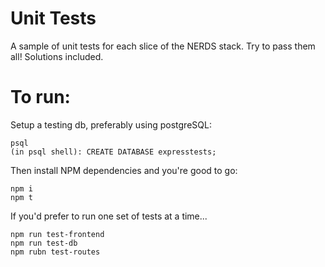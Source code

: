 # Unit Tests

A sample of unit tests for each slice of the NERDS stack. Try to pass them all! Solutions included.


# To run:

Setup a testing db, preferably using postgreSQL:
```
psql
(in psql shell): CREATE DATABASE expresstests;
```

Then install NPM dependencies and you're good to go:

```
npm i
npm t
```

If you'd prefer to run one set of tests at a time...
```
npm run test-frontend
npm run test-db
npm rubn test-routes
```
